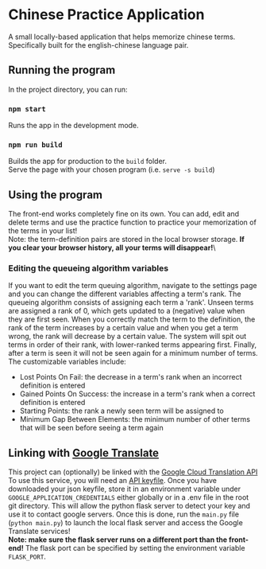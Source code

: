 # Chinese Practice Application
A small locally-based application that helps memorize chinese terms. Specifically built for the english-chinese
language pair.

## Running the program
In the project directory, you can run:

### `npm start`
Runs the app in the development mode.

### `npm run build`
Builds the app for production to the `build` folder.\
Serve the page with your chosen program (i.e. `serve -s build`)

## Using the program
The front-end works completely fine on its own. You can add, edit and delete terms and use the practice function to
practice your memorization of the terms in your list!\
Note: the term-definition pairs are stored in the local browser storage. **If you clear your browser history, all your 
terms will disappear!**\

### Editing the queueing algorithm variables
If you want to edit the term queuing algorithm, navigate to the settings page and you can change the different variables
affecting a term's rank. The queueing algorithm consists of assigning each term a 'rank'. Unseen terms are assigned a 
rank of 0, which gets updated to a (negative) value when they are first seen. When you correctly match the term to the
definition, the rank of the term increases by a certain value and when you get a term wrong, the rank will decrease by
a certain value. The system will spit out terms in order of their rank, with lower-ranked terms appearing first.
Finally, after a term is seen it will not be seen again for a minimum number of terms. The customizable variables
include:
- Lost Points On Fail: the decrease in a term's rank when an incorrect definition is entered
- Gained Points On Success: the increase in a term's rank when a correct definition is entered
- Starting Points: the rank a newly seen term will be assigned to
- Minimum Gap Between Elements: the minimum number of other terms that will be seen before seeing a term again

## Linking with [Google Translate](https://translate.google.com/)
This project can (optionally) be linked with the [Google Cloud Translation API](https://cloud.google.com/translate)
To use this service, you will need an 
[API keyfile](https://cloud.google.com/translate/docs/setup#creating_service_accounts_and_keys). Once you have
downloaded your json keyfile, store it in an environment variable under `GOOGLE_APPLICATION_CREDENTIALS` either globally
or in a .env file in the root git directory. This will allow the python flask server to detect your key and use it to
contact google servers. Once this is done, run the `main.py` file (`python main.py`) to launch the local flask server
and access the Google Translate services!\
**Note: make sure the flask server runs on a different port than the front-end!** The flask port can be specified by 
setting the environment variable `FLASK_PORT`.